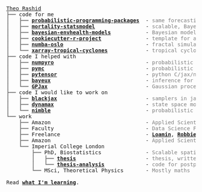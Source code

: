 <pre style="font-family:Menlo,'DejaVu Sans Mono',consolas,'Courier New',monospace"><a href="https://theorashid.github.io/">Theo Rashid</a>
<span style="color: #808080; text-decoration-color: #808080">┣━━ </span>code for me
<span style="color: #808080; text-decoration-color: #808080">┃   ┣━━ </span><span style="font-weight: bold"><a href="https://github.com/theorashid/probabilistic-programming-packages">probabilistic-programming-packages</a></span>  - <span style="color: #808080; text-decoration-color: #808080">same forecasting model, different PPLs</span>
<span style="color: #808080; text-decoration-color: #808080">┃   ┣━━ </span><span style="font-weight: bold"><a href="https://github.com/theorashid/mortality-statsmodel">mortality-statsmodel</a></span>                - <span style="color: #808080; text-decoration-color: #808080">scalable, Bayesian spatiotemporal models for mortality</span>
<span style="color: #808080; text-decoration-color: #808080">┃   ┣━━ </span><span style="font-weight: bold"><a href="https://github.com/sparklabnyc/bayesian-envhealth-models">bayesian-envhealth-models</a></span>           - <span style="color: #808080; text-decoration-color: #808080">Bayesian models for environmental health</span>
<span style="color: #808080; text-decoration-color: #808080">┃   ┣━━ </span><span style="font-weight: bold"><a href="https://github.com/sparklabnyc/cookiecutter-r-project">cookiecutter-r-project</a></span>              - <span style="color: #808080; text-decoration-color: #808080">template for analysis project in R</span>
<span style="color: #808080; text-decoration-color: #808080">┃   ┣━━ </span><span style="font-weight: bold"><a href="https://github.com/theorashid/numba-oslo">numba-oslo</a></span>                          - <span style="color: #808080; text-decoration-color: #808080">fractal simulation in numba</span>
<span style="color: #808080; text-decoration-color: #808080">┃   ┗━━ </span><span style="font-weight: bold"><a href="https://github.com/theorashid/xarray-tropical-cyclones">xarray-tropical-cyclones</a></span>            - <span style="color: #808080; text-decoration-color: #808080">tropical cyclone analysis with xarray</span>
<span style="color: #808080; text-decoration-color: #808080">┣━━ </span>code I helped with
<span style="color: #808080; text-decoration-color: #808080">┃   ┣━━ </span><span style="font-weight: bold"><a href="https://github.com/pyro-ppl/numpyro">numpyro</a></span>                             - <span style="color: #808080; text-decoration-color: #808080">probabilistic programming, jax backend</span>
<span style="color: #808080; text-decoration-color: #808080">┃   ┣━━ </span><span style="font-weight: bold"><a href="https://github.com/pymc-devs/pymc">pymc</a></span>                                - <span style="color: #808080; text-decoration-color: #808080">probabilistic programming, pytensor backend</span>
<span style="color: #808080; text-decoration-color: #808080">┃   ┣━━ </span><span style="font-weight: bold"><a href="https://github.com/pymc-devs/pytensor">pytensor</a></span>                            - <span style="color: #808080; text-decoration-color: #808080">python C/jax/numba tensor library</span>
<span style="color: #808080; text-decoration-color: #808080">┃   ┣━━ </span><span style="font-weight: bold"><a href="https://github.com/jax-ml/bayeux">bayeux</a></span>                              - <span style="color: #808080; text-decoration-color: #808080">inference for Bayesian models in jax</span>
<span style="color: #808080; text-decoration-color: #808080">┃   ┗━━ </span><span style="font-weight: bold"><a href="https://github.com/thomaspinder/GPJax">GPJax</a></span>                               - <span style="color: #808080; text-decoration-color: #808080">Gaussian processes in jax</span>
<span style="color: #808080; text-decoration-color: #808080">┣━━ </span>code I would like to work on
<span style="color: #808080; text-decoration-color: #808080">┃   ┣━━ </span><span style="font-weight: bold"><a href="https://github.com/blackjax-devs/blackjax">blackjax</a></span>                            - <span style="color: #808080; text-decoration-color: #808080">samplers in jax</span>
<span style="color: #808080; text-decoration-color: #808080">┃   ┣━━ </span><span style="font-weight: bold"><a href="https://github.com/probml/dynamax">dynamax</a></span>                             - <span style="color: #808080; text-decoration-color: #808080">state space models in jax</span>
<span style="color: #808080; text-decoration-color: #808080">┃   ┗━━ </span><span style="font-weight: bold"><a href="https://github.com/nimble-dev/nimble">nimble</a></span>                              - <span style="color: #808080; text-decoration-color: #808080">probabilistic programming in R, customisable samplers</span>
<span style="color: #808080; text-decoration-color: #808080">┗━━ </span>work
<span style="color: #808080; text-decoration-color: #808080">    ┣━━ </span>Amazon                              - <span style="color: #808080; text-decoration-color: #808080">Applied Scientist II, probabilistic forecasting</span>
<span style="color: #808080; text-decoration-color: #808080">    ┣━━ </span>Faculty                             - <span style="color: #808080; text-decoration-color: #808080">Data Science Fellow</span>
<span style="color: #808080; text-decoration-color: #808080">    ┣━━ </span>Freelance                           - <span style="font-weight: bold"><a href="https://www.loamin.com/">Loamin</a></span>, <span style="font-weight: bold"><a href="https://sparklabnyc.github.io/site/home.html">Robbie Parks, Columbia</a></span>, <span style="font-weight: bold"><a href="https://sethrf.com/">Seth Flaxman, Oxford</a></span>
<span style="color: #808080; text-decoration-color: #808080">    ┣━━ </span>Amazon                              - <span style="color: #808080; text-decoration-color: #808080">Applied Scientist intern</span>
<span style="color: #808080; text-decoration-color: #808080">    ┗━━ </span>Imperial College London
<span style="color: #808080; text-decoration-color: #808080">        ┣━━ </span>PhD, Biostatistics              - <span style="color: #808080; text-decoration-color: #808080">Scalable spatiotemporal mortality modelling</span>
<span style="color: #808080; text-decoration-color: #808080">        ┃   ┣━━ </span><span style="font-weight: bold"><a href="https://github.com/theorashid/thesis">thesis</a></span>                      - <span style="color: #808080; text-decoration-color: #808080">thesis, written in quarto</span>
<span style="color: #808080; text-decoration-color: #808080">        ┃   ┗━━ </span><span style="font-weight: bold"><a href="https://github.com/theorashid/thesis-analysis">thesis-analysis</a></span>             - <span style="color: #808080; text-decoration-color: #808080">code for postprocessing and plotting in thesis</span>
<span style="color: #808080; text-decoration-color: #808080">        ┗━━ </span>MSci, Theoretical Physics       - <span style="color: #808080; text-decoration-color: #808080">Mostly maths</span>

Read <span style="font-weight: bold"><a href="https://theorashid.github.io/notes/">what I&#x27;m learning</a></span>.
</pre>
